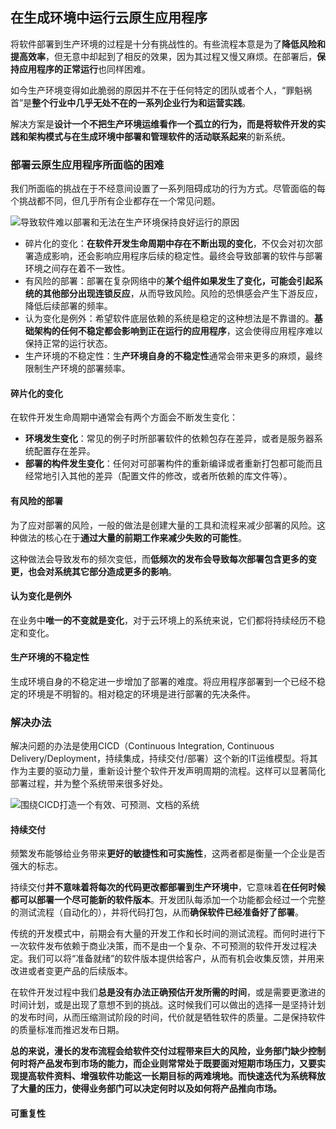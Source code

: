 在生成环境中运行云原生应用程序
----------------------------------------------

将软件部署到生产环境的过程是十分有挑战性的。有些流程本意是为了**降低风险和提高效率**，但无意中却起到了相反的效果，因为其过程又慢又麻烦。在部署后，**保持应用程序的正常运行**也同样困难。

如今生产环境变得如此脆弱的原因并不在于任何特定的团队或者个人，“罪魁祸首”是**整个行业中几乎无处不在的一系列企业行为和运营实践**。

解决方案是**设计一个不把生产环境运维看作一个孤立的行为，而是将软件开发的实践和架构模式与在生成环境中部署和管理软件的活动联系起来**的新系统。



### 部署云原生应用程序所面临的困难

我们所面临的挑战在于不经意间设置了一系列阻碍成功的行为方式。尽管面临的每个挑战都不同，但几乎所有企业都存在一个常见问题。

![导致软件难以部署和无法在生产环境保持良好运行的原因](../assets/figure_2-1.jpg)

* 碎片化的变化：**在软件开发生命周期中存在不断出现的变化**，不仅会对初次部署造成影响，还会影响应用程序后续的稳定性。最终会导致部署的软件与部署环境之间存在着不一致性。
* 有风险的部署：部署在复杂网络中的**某个组件如果发生了变化，可能会引起系统的其他部分出现连锁反应**，从而导致风险。风险的恐惧感会产生下游反应，降低后续部署的频率。
* 认为变化是例外：希望软件底层依赖的系统是稳定的这种想法是不靠谱的。**基础架构的任何不稳定都会影响到正在运行的应用程序**，这会使得应用程序难以保持正常的运行状态。
* 生产环境的不稳定性：生**产环境自身的不稳定性**通常会带来更多的麻烦，最终限制生产环境的部署频率。

#### 碎片化的变化

在软件开发生命周期中通常会有两个方面会不断发生变化：

* **环境发生变化**：常见的例子时所部署软件的依赖包存在差异，或者是服务器系统配置存在差异。
* **部署的构件发生变化**：任何对可部署构件的重新编译或者重新打包都可能而且经常地引入其他的差异（配置文件的修改，或者所依赖的库文件等）。

#### 有风险的部署

为了应对部署的风险，一般的做法是创建大量的工具和流程来减少部署的风险。这种做法的核心在于**通过大量的前期工作来减少失败的可能性**。

这种做法会导致发布的频次变低，而**低频次的发布会导致每次部署包含更多的变更，也会对系统其它部分造成更多的影响**。

#### 认为变化是例外

在业务中**唯一的不变就是变化**，对于云环境上的系统来说，它们都将持续经历不稳定和变化。

#### 生产环境的不稳定性

生成环境自身的不稳定进一步增加了部署的难度。将应用程序部署到一个已经不稳定的环境是不明智的。相对稳定的环境是进行部署的先决条件。



### 解决办法

解决问题的办法是使用CICD（Continuous Integration, Continuous Delivery/Deployment，持续集成，持续交付/部署）这个新的IT运维模型。将其作为主要的驱动力量，重新设计整个软件开发声明周期的流程。这样可以显著简化部署过程，并为整个系统带来很多好处。

![围绕CICD打造一个有效、可预测、文档的系统](../assets/figure_2-2.jpg)

#### 持续交付

频繁发布能够给业务带来**更好的敏捷性和可实施性**，这两者都是衡量一个企业是否强大的标志。

持续交付**并不意味着将每次的代码更改都部署到生产环境中**，它意味着**在任何时候都可以部署一个尽可能新的软件版本**。开发团队每添加一个功能都会经过一个完整的测试流程（自动化的），并将代码打包，从而**确保软件已经准备好了部署**。

传统的开发模式中，前期会有大量的开发工作和长时间的测试流程。而何时进行下一次软件发布依赖于商业决策，而不是由一个复杂、不可预测的软件开发过程决定。我们可以将“准备就绪”的软件版本提供给客户，从而有机会收集反馈，并用来改进或者变更产品的后续版本。

在软件开发过程中我们**总是没有办法正确预估开发所需的时间**，或是需要更激进的时间计划，或是出现了意想不到的挑战。这时候我们可以做出的选择一是坚持计划的发布时间，从而压缩测试阶段的时间，代价就是牺牲软件的质量。二是保持软件的质量标准而推迟发布日期。

**总的来说，漫长的发布流程会给软件交付过程带来巨大的风险，业务部门缺少控制何时将产品发布到市场的能力，而企业则常常处于既要面对短期市场压力，又要实现提高软件资料、增强软件功能这一长期目标的两难境地。而快速迭代为系统释放了大量的压力，使得业务部门可以决定何时以及如何将产品推向市场。**

#### 可重复性

